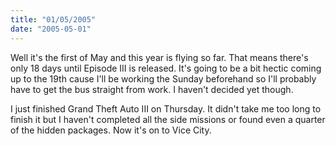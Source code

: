 ```yaml
---
title: "01/05/2005"
date: "2005-05-01"
---
```

Well it's the first of May and this year is flying so far. That means there's only 18 days until Episode III is released. It's going to be a bit hectic coming up to the 19th cause I'll be working the Sunday beforehand so I'll probably have to get the bus straight from work. I haven't decided yet though.

I just finished Grand Theft Auto III on Thursday. It didn't take me too long to finish it but I haven't completed all the side missions or found even a quarter of the hidden packages. Now it's on to Vice City.